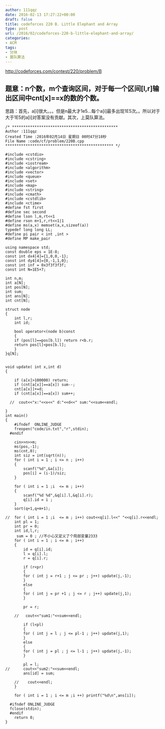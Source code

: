 ```yaml
---
author: 111qqz
date: 2016-02-13 17:27:22+00:00
draft: false
title: codeforces 220 B. Little Elephant and Array
type: post
url: /2016/02/codeforces-220-b-little-elephant-and-array/
categories:
- ACM
tags:
- 分块
- 莫队算法
---
```


http://codeforces.com/contest/220/problem/B


## 题意：n个数，m个查询区间，对于每一个区间[l,r]输出区间中cnt[x]==x的数的个数。


思路：首先，a[i]很大。。。但是n最大才1e5...每个a[i]最多出现1E5次。。所以对于大于1E5的a[i]对答案没有贡献。其次，上莫队算法。



    
    /* ***********************************************
    Author :111qqz
    Created Time :2016年02月14日 星期日 00时47分18秒
    File Name :code/cf/problem/220B.cpp
    ************************************************ */
    
    #include <cstdio>
    #include <cstring>
    #include <iostream>
    #include <algorithm>
    #include <vector>
    #include <queue>
    #include <set>
    #include <map>
    #include <string>
    #include <cmath>
    #include <cstdlib>
    #include <ctime>
    #define fst first
    #define sec second
    #define lson l,m,rt<<1
    #define rson m+1,r,rt<<1|1
    #define ms(a,x) memset(a,x,sizeof(a))
    typedef long long LL;
    #define pi pair < int ,int >
    #define MP make_pair
    
    using namespace std;
    const double eps = 1E-8;
    const int dx4[4]={1,0,0,-1};
    const int dy4[4]={0,-1,1,0};
    const int inf = 0x3f3f3f3f;
    const int N=1E5+7;
    
    int n,m;
    int a[N];
    int pos[N];
    int sum;
    int ans[N];
    int cnt[N];
    
    struct node
    {
        int l,r;
        int id;
    
        bool operator<(node b)const
        {
    	if (pos[l]==pos[b.l]) return r<b.r;
    	return pos[l]<pos[b.l];
        }
    }q[N];
    
    
    void update( int x,int d)
    {
        
        if (a[x]>100000) return;  
        if (cnt[a[x]]==a[x]) sum--;
        cnt[a[x]]+=d;
        if (cnt[a[x]]==a[x]) sum++;
    
      //  cout<<"x:"<<x<<" d:"<<d<<" sum:"<<sum<<endl;
    
    }
    int main()
    {
    	#ifndef  ONLINE_JUDGE 
    	freopen("code/in.txt","r",stdin);
      #endif
    
    	cin>>n>>m;
    	ms(pos,-1);
    	ms(cnt,0);
    	int siz = int(sqrt(n));
    	for ( int i = 1 ; i <= n ; i++)
    	{
    	    scanf("%d",&a[i]);
    	    pos[i] = (i-1)/siz;
    	}
    
    	for ( int i = 1 ;i  <= m ; i++)
    	{
    	    scanf("%d %d",&q[i].l,&q[i].r);
    	    q[i].id = i ;
    	}
    	sort(q+1,q+m+1);
    
    //	for ( int i = 1 ;i  <= m ; i++) cout<<q[i].l<<" "<<q[i].r<<endl;
    	int pl = 1;
    	int pr = 0;
    	int id,l,r;
    	 sum = 0 ; //不小心又定义了个局部变量2333
    	for ( int i = 1 ; i <= m ; i++)
    	{
    	    id = q[i].id;
    	    l = q[i].l;
    	    r = q[i].r;
    
    	    if (r<pr)
    	    {
    		for ( int j = r+1 ; j <= pr ; j++) update(j,-1);
    	    }
    	    else
    	    {
    		for ( int j = pr +1 ; j <= r ; j++) update(j,1);
    	    }
    
    	    pr = r;
    
    	//   cout<<"sum1:"<<sum<<endl;
    
    	    if (l<pl)
    	    {
    		for ( int j = l ; j <= pl-1 ; j++) update(j,1);
    	    }
    	    else
    	    {
    		for ( int j = pl ; j <= l-1 ; j++) update(j,-1);
    	    }
    
    	    pl = l;
    //	    cout<<"sum2:"<<sum<<endl;
    	    ans[id] = sum;
    
    	//    cout<<endl;
    	}
    
    	for ( int i = 1 ; i <= m ;i ++) printf("%d\n",ans[i]);
    
      #ifndef ONLINE_JUDGE  
      fclose(stdin);
      #endif
        return 0;
    }
    



